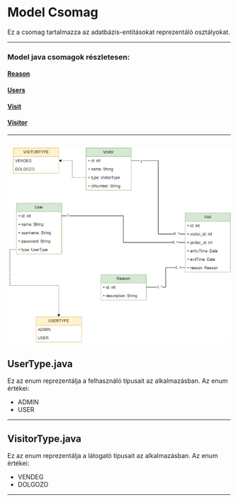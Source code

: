 # Model Csomag

Ez a csomag tartalmazza az adatbázis-entitásokat reprezentáló osztályokat.

---

### Model java csomagok részletesen:

#### [Reason](reason.md) <br>
#### [Users](users.md) <br>
#### [Visit](visit.md) <br>
#### [Visitor](visitor.md) <br>

---
![Adatbázis](database.png)
---

## UserType.java

Ez az enum reprezentálja a felhasználó típusait az alkalmazásban. Az enum értékei: 
* ADMIN
* USER

---

## VisitorType.java

Ez az enum reprezentálja a látogató típusait az alkalmazásban. Az enum értékei:
* VENDEG
* DOLGOZO

---
